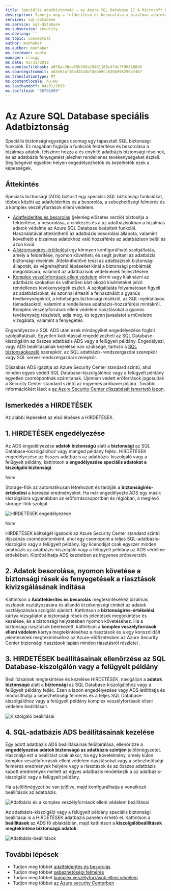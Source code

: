 ```yaml
---
title: Speciális adatbiztonság – az Azure SQL Database |} A Microsoft Docs
description: Ismerje meg a felderítése és besorolása a bizalmas adatokat, az adatbázis biztonsági rések kezelése és a rendellenes tevékenységek jelezheti az Azure SQL Database fenyegetések észlelése funkciót.
services: sql-database
ms.service: sql-database
ms.subservice: security
ms.devlang: ''
ms.topic: conceptual
author: monhaber
ms.author: monhaber
ms.reviewer: vanto
manager: craigg
ms.date: 03/31/2019
ms.openlocfilehash: a078ac38cef5b395a19481188c474c7f908160d5
ms.sourcegitcommit: ad3e63af10cd2b24bf4ebb9cc630b998290af467
ms.translationtype: MT
ms.contentlocale: hu-HU
ms.lasthandoff: 04/01/2019
ms.locfileid: "58791609"
---
```

# <a name="advanced-data-security-for-azure-sql-database"></a>Az Azure SQL Database speciális Adatbiztonság

Speciális biztonsági egységes csomag egy tapasztalt SQL biztonsági funkciók. Ez magában foglalja a funkciók felderítése és besorolása a bizalmas adatok, felszínre hozza a és enyhítő adatbázis biztonsági réseinek, és az adatbázis fenyegetést jelezhet rendellenes tevékenységeket észleli. Segítségével egyetlen helyen engedélyezhetők és kezelhetők ezek a képességek.

## <a name="overview"></a>Áttekintés

Speciális biztonsági (ADS) biztosít egy speciális SQL biztonsági funkciókat, többek között az adatfelderítés és a besorolás, a sebezhetőségi felmérés és a komplex veszélyforrások elleni védelem.

- [Adatfelderítés és besorolás](sql-database-data-discovery-and-classification.md) (jelenleg előzetes verzió) biztosítja a felderítése, a besorolása, a címkézés és a az adatbázisokban a bizalmas adatok védelme az Azure SQL Database beépített funkciói. Használatával áttekinthető az adatbázis besorolási állapota, valamint követhető a bizalmas adatokhoz való hozzáférés az adatbázison belül és azon kívül.
- [A biztonságirés-értékelési](sql-vulnerability-assessment.md) egy könnyen konfigurálható szolgáltatás, amely a felderítése, nyomon követheti, és segít javítani az adatbázis biztonsági réseinek. Áttekinthetővé teszi az adatbázisok biztonsági állapotát, és végrehajtható lépéseket kínál a biztonsági problémák megoldására, valamint az adatbázisok védelmének fejlesztésére.
- [Komplex veszélyforrások elleni védelem](sql-database-threat-detection-overview.md) elérni vagy kiaknázni az adatbázis szokatlan és vélhetően kárt okozó kísérleteket jelző rendellenes tevékenységek észleli. A szolgáltatás folyamatosan figyeli az adatbázisokat, és azonnal értesíti a felhasználót a gyanús tevékenységekről, a lehetséges biztonsági résekről, az SQL-injektálásos támadásokról, valamint a rendellenes adatbázis-hozzáférési mintákról. Komplex veszélyforrások elleni védelem riasztásokat a gyanús tevékenység részleteit, adja meg, és tegyen javaslatot a műveletre vizsgálata, valamint a fenyegetés.

Engedélyezze a SQL ADS után ezek mindegyikét engedélyezése foglalt szolgáltatásait. Egyetlen kattintással engedélyezheti az SQL Database-kiszolgálón az összes adatbázis ADS vagy a felügyelt példány. Engedélyezi, vagy ADS beállításainak kezelése van szüksége, tartozó a [SQL biztonságkezelő](https://docs.microsoft.com/azure/role-based-access-control/built-in-roles#sql-security-manager) szerepkör, az SQL adatbázis-rendszergazdai szerepkör vagy SQL server rendszergazdai szerepkör. 

Díjszabás ADS igazítja az Azure Security Center standard szintű, ahol minden egyes védett SQL Database-kiszolgálóhoz vagy a felügyelt példány egyetlen csomópontnak számítanak. Újonnan védett erőforrások jogosultak a Security Center standard szintű az ingyenes próbaverziójára. További információkért lásd: a [az Azure Security Center díjszabását ismertető lapon](https://azure.microsoft.com/pricing/details/security-center/).

## <a name="getting-started-with-ads"></a>Ismerkedés a HIRDETÉSEK

Az alábbi lépéseket az első lépések a HIRDETÉSEK.

## <a name="1-enable-ads"></a>1. HIRDETÉSEK engedélyezése

Az ADS engedélyezése **adatok biztonságú** alatt a **biztonsági** az SQL Database-kiszolgálóhoz vagy manged példány fejléc. HIRDETÉSEK engedélyezése az összes adatbázis az adatbázis-kiszolgáló vagy a felügyelt példány, kattintson a **engedélyezése speciális adatokat a kiszolgáló biztonsági**.

> [!NOTE]
> Storage-fiók az automatikusan létrehozott és tárolják a **biztonságirés-értékelési** a keresési eredményeket. Ha már engedélyezte ADS egy másik kiszolgálóra ugyanabban az erőforráscsoportban és régióban, a meglévő storage-fiók szolgál.

![HIRDETÉSEK engedélyezése](./media/sql-advanced-protection/enable_ads.png) 

> [!NOTE]
> HIRDETÉSEK költségét igazodik az Azure Security Center standard szintű díjszabás csomópontonként, ahol egy csomópont a teljes SQL-adatbázis-kiszolgáló vagy a felügyelt példány. Így licencdíjat csak egyszer minden adatbázis az adatbázis-kiszolgáló vagy a felügyelt példány az ADS védelme érdekében. Kipróbálhatja ADS kezdetben az ingyenes próbaverziót.

## <a name="2-start-classifying-data-tracking-vulnerabilities-and-investigating-threat-alerts"></a>2. Adatok besorolása, nyomon követése a biztonsági rések és fenyegetések a riasztások kivizsgálásának indítása

Kattintson a **Adatfelderítés és besorolás** megtekintéséhez bizalmas oszlopok osztályozására és állandó érzékenységi címkét az adatok osztályozására szolgáló ajánlott. Kattintson a **biztonságirés-értékelési** kártya vizsgálatot a biztonsági rések és jelentések megtekintése és kezelése, és a biztonsági helyzetében nyomon követéséhez. Ha a biztonsági riasztások beérkezett, kattintson a **komplex veszélyforrások elleni védelem** kártya megtekintéséhez a riasztások és a egy konszolidált jelentésének megtekintéséhez az Azure-előfizetésben az Azure Security Center biztonsági riasztások lapján minden riasztásról részletei .

## <a name="3-manage-ads-settings-on-your-sql-database-server-or-managed-instance"></a>3. HIRDETÉSEK beállításainak ellenőrzése az SQL Database-kiszolgálón vagy a felügyelt példány

Beállításainak megtekintése és kezelése HIRDETÉSEK, navigáljon a **adatok biztonságú** alatt a **biztonsági** az SQL Database-kiszolgálóhoz vagy a felügyelt példány fejléc. Ezen a lapon engedélyezése vagy ADS letilthatja és módosíthatja a sebezhetőségi felmérés és a teljes SQL Database-kiszolgálóhoz vagy a felügyelt példány komplex veszélyforrások elleni védelem beállításait.

![Kiszolgáló beállításai](./media/sql-advanced-protection/server_settings.png) 

## <a name="4-manage-ads-settings-for-a-sql-database"></a>4. SQL-adatbázis ADS beállításainak kezelése

Egy adott adatbázis ADS beállításainak felülbírálása, ellenőrizze a **engedélyezése adatok biztonságú az adatbázis szintjén** jelölőnégyzetet. Használja ezt a beállítást csak akkor, ha egy követelmény, amely külön komplex veszélyforrások elleni védelem riasztásokat vagy a sebezhetőségi felmérés eredmények helyére vagy a riasztások és az összes adatbázis kapott eredmények mellett az egyes adatbázis rendelkezik a az adatbázis-kiszolgáló vagy a felügyelt példány.

Ha a jelölőnégyzet be van jelölve, majd konfigurálhatja a vonatkozó beállítások az adatbázis.
 
![Adatbázis és a komplex veszélyforrások elleni védelem beállításai](./media/sql-advanced-protection/database_threat_detection_settings.png) 

Az adatbázis-kiszolgáló vagy a felügyelt példány speciális biztonsági beállításai is a HIRDETÉSEK adatbázis panelen érhető el. Kattintson a **beállítások** az ADS fő ablaktáblán, majd kattintson a **kiszolgálóbeállítások megtekintése biztonságú adatok**. 

![Adatbázis-beállítások](./media/sql-advanced-protection/database_settings.png) 

## <a name="next-steps"></a>További lépések 

- Tudjon meg többet [adatfelderítés és besorolás](sql-database-data-discovery-and-classification.md) 
- Tudjon meg többet [sebezhetőségi felmérés](sql-vulnerability-assessment.md) 
- Tudjon meg többet [komplex veszélyforrások elleni védelem](sql-database-threat-detection.md)
- Tudjon meg többet [az Azure security Centerben](https://docs.microsoft.com/azure/security-center/security-center-intro)
